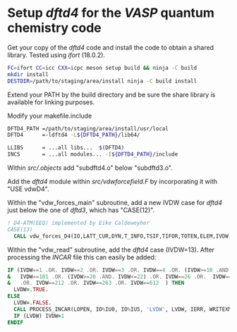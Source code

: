 # Setup *dftd4* for the *VASP* quantum chemistry code

Get your copy of the *dftd4*  code and install the code to obtain a shared library.
Tested using *ifort* (18.0.2).

```bash
FC=ifort CC=icc CXX=icpc meson setup build && ninja -C build
mkdir install
DESTDIR=/path/to/staging/area/install ninja -C build install
```

Extend your PATH by the build directory and be sure the share library is available for linking purposes.

Modify your makefile.include

```bash
DFTD4_PATH =/path/to/staging/area/install/usr/local
DFTD4      =-ldftd4 -L${DFTD4_PATH}/lib64/

LLIBS      = ...all libs...  $(DFTD4)
INCS       = ...all modules... -I${DFTD4_PATH}/include
```

Within *src/.objects* add "subdftd4.o\" below "subdftd3.o\".

Add the *dftd4* module within *src/vdwforcefield.F* by incorporating it with "USE vdwD4".

Within the "vdw_forces_main" subroutine, add a new IVDW case for *dftd4* just below the one of *dftd3*, which has "CASE(12)".

```fortran
! D4-ATM(EEQ) implemented by Eike Caldeweyher
CASE(13)
  CALL vdw_forces_D4(IO,LATT_CUR,DYN,T_INFO,TSIF,TIFOR,TOTEN,ELEM,IVDW)
``` 

Within the "vdw_read" subroutine, add the *dftd4* case (IVDW=13).
After processing the *INCAR* file this can easily be added:

```fortran
IF (IVDW==1 .OR. IVDW==2 .OR. IVDW==3 .OR. IVDW==4 .OR. (IVDW>=10 .AND. **IVDW<=13**) .OR.  &
&   IVDW==101 .OR. (IVDW>=20 .AND. IVDW<=22) .OR. IVDW==26 .OR.  IVDW==202 &
&   .OR. IVDW==212 .OR. IVDW==263 .OR. IVDW==612  ) THEN
  LVDW=.TRUE.
ELSE
  LVDW=.FALSE.
  CALL PROCESS_INCAR(LOPEN, IO%IU0, IO%IU5, 'LVDW', LVDW, IERR, WRITEXMLINCAR)
  IF (LVDW) IVDW=1
ENDIF
``` 

